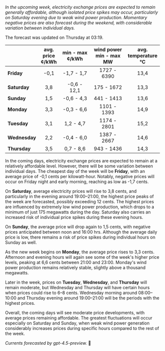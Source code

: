 *In the upcoming week, electricity exchange prices are expected to remain generally affordable, although isolated price spikes may occur, particularly on Saturday evening due to weak wind power production. Momentary negative prices are also forecast during the weekend, with considerable variation between individual days.*

The forecast was updated on Thursday at 03:19.

|             | avg.<br>price<br>¢/kWh | min - max<br>¢/kWh | wind power<br>min - max<br>MW | avg.<br>temperature<br>°C |
|:------------|:----------------------:|:-------------------:|:----------------------------:|:-------------------------:|
| **Friday**      |          -0,1         |     -1,7 - 1,7      |         1727 - 6390          |            13,4           |
| **Saturday**    |           3,8         |    -0,6 - 12,1      |          175 - 1672          |            13,3           |
| **Sunday**      |           1,5         |    -0,6 - 4,3       |          441 - 1413          |            13,6           |
| **Monday**      |           3,3         |    -0,3 - 6,6       |         1101 - 1393          |            14,9           |
| **Tuesday**     |           3,1         |     1,2 - 4,7       |         1174 - 2801          |            15,2           |
| **Wednesday**   |           2,2         |    -0,4 - 6,0       |         1387 - 2667          |            14,6           |
| **Thursday**    |           3,5         |     0,7 - 8,6       |          943 - 1436          |            14,3           |

In the coming days, electricity exchange prices are expected to remain at a relatively affordable level. However, there will be some variation between individual days. The cheapest day of the week will be **Friday**, with an average price of -0,1 cents per kilowatt-hour. Notably, negative prices will occur on Friday night and early morning, reaching as low as -1,7 cents.

On **Saturday**, average electricity prices will rise to 3,8 cents, and particularly in the evening around 19:00–21:00, the highest price peaks of the week are forecasted, possibly exceeding 12 cents. The highest prices are influenced by extremely low wind power production, which drops to a minimum of just 175 megawatts during the day. Saturday also carries an increased risk of individual price spikes during these evening hours.

On **Sunday**, the average price will drop again to 1,5 cents, with negative prices anticipated between noon and 16:00 hrs. Although the average daily price is low, there remains a risk of price spikes during individual hours on Sunday as well.

As the new week begins on **Monday**, the average price rises to 3,3 cents. Afternoon and evening hours will again see some of the week's higher price levels, peaking at 6,6 cents between 21:00 and 23:00. Monday's wind power production remains relatively stable, slightly above a thousand megawatts.

Later in the week, prices on **Tuesday**, **Wednesday**, and **Thursday** will remain moderate, but Wednesday and Thursday will have certain hours when prices could rise to 6–8 cents. Wednesday morning around 08:00–10:00 and Thursday evening around 19:00–21:00 will be the periods with the highest prices.

Overall, the coming days will see moderate price developments, with average prices remaining affordable. The greatest fluctuations will occur especially on Saturday and Sunday, when weak wind power generation considerably increases prices during specific hours compared to the rest of the week.

*Currents forecasted by gpt-4.5-preview.* 🍃
